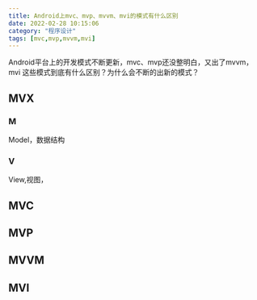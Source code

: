 ```yaml
---
title: Android上mvc、mvp、mvvm、mvi的模式有什么区别
date: 2022-02-28 10:15:06
category: "程序设计" 
tags: [mvc,mvp,mvvm,mvi]
---
```


Android平台上的开发模式不断更新，mvc、mvp还没整明白，又出了mvvm，mvi
这些模式到底有什么区别？为什么会不断的出新的模式？

## MVX



### M

Model，数据结构

### V

View,视图，



## MVC

## MVP

## MVVM

## MVI